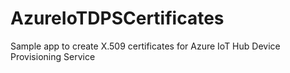 # AzureIoTDPSCertificates
Sample app to create X.509 certificates for Azure IoT Hub Device Provisioning Service
